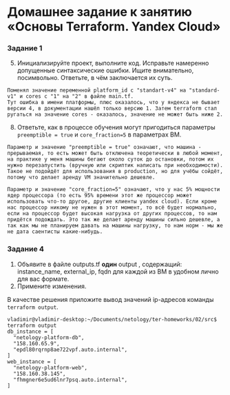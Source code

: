 # Домашнее задание к занятию «Основы Terraform. Yandex Cloud»

### Задание 1
5. Инициализируйте проект, выполните код. Исправьте намеренно допущенные синтаксические ошибки. Ищите внимательно, посимвольно. Ответьте, в чём заключается их суть.
```
Поменял значение переменной platform_id с "standart-v4" на "standard-v1" и cores с "1" на "2" в файле main.tf.
Тут ошибка в имени платформы, плюс оказалось, что у яндекса не бывает версии 4, в документации нашёл только версию 1. Затем terraform стал ругаться на значение cores - оказалось, значение не может быть ниже 2.
```
8. Ответьте, как в процессе обучения могут пригодиться параметры ```preemptible = true``` и ```core_fraction=5``` в параметрах ВМ.
```
Параметр и значение "preemptible = true" означают, что машина - прерываемая, то есть может быть отключена теоретически в любой момент, на практике у меня машины бегают около суток до остановки, потом их нужно перезапустить (вручную или скриптик написать при необходимости). Такое не подойдёт для использования в production, но для учёбы сойдёт, потому что делает аренду VM значительно дешевле.

Параметр и значение "core_fraction=5" означают, что у нас 5% мощности ядер процессора (то есть 95% времени этот же процессор может использовать что-то другое, другие клиенты yandex cloud). Если кроме нас процессор никому не нужен в этот момент, то всё будет нормально, если на процессор будет высокая нагрузка от других процессов, то нам придётся подождать. Это так же делает аренду машины сильно дешевле, а так как мы не планируем давать на машины нагрузку, то нам норм - мы же не дата саентисты какие-нибудь.
```


### Задание 4

1. Объявите в файле outputs.tf **один** output , содержащий: instance_name, external_ip, fqdn для каждой из ВМ в удобном лично для вас формате.
2. Примените изменения.

В качестве решения приложите вывод значений ip-адресов команды ```terraform output```.
```
vladimir@vladimir-desktop:~/Documents/netology/ter-homeworks/02/src$ terraform output
db_instance = [
  "netology-platform-db",
  "158.160.65.9",
  "epdl80rqrnp8ae722vpf.auto.internal",
]
web_instance = [
  "netology-platform-web",
  "158.160.38.145",
  "fhmgner6e5ud6lnr7psq.auto.internal",
]
```